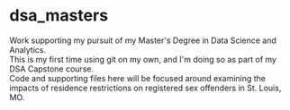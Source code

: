 # dsa_masters
Work supporting my pursuit of my Master's Degree in Data Science and Analytics.   
This is my first time using git on my own, and I'm doing so as part of my DSA Capstone course.   
Code and supporting files here will be focused around examining the impacts of residence restrictions on registered sex offenders in St. Louis, MO.
